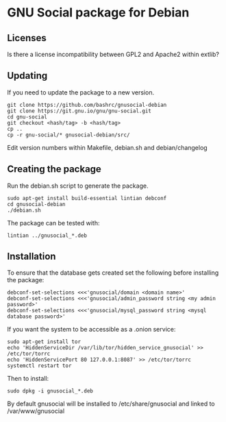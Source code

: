 GNU Social package for Debian
=============================

Licenses
--------

Is there a license incompatibility between GPL2 and Apache2 within extlib?

Updating
--------

If you need to update the package to a new version.

    git clone https://github.com/bashrc/gnusocial-debian
    git clone https://git.gnu.io/gnu/gnu-social.git
	cd gnu-social
    git checkout <hash/tag> -b <hash/tag>
    cp ..
	cp -r gnu-social/* gnusocial-debian/src/

Edit version numbers within Makefile, debian.sh and debian/changelog

Creating the package
--------------------

Run the debian.sh script to generate the package.

    sudo apt-get install build-essential lintian debconf
    cd gnusocial-debian
    ./debian.sh

The package can be tested with:

    lintian ../gnusocial_*.deb

Installation
------------

To ensure that the database gets created set the following before installing the package:

    debconf-set-selections <<<'gnusocial/domain <domain name>'
    debconf-set-selections <<<'gnusocial/admin_password string <my admin password>'
    debconf-set-selections <<<'gnusocial/mysql_password string <mysql database password>'

If you want the system to be accessible as a .onion service:

    sudo apt-get install tor
    echo 'HiddenServiceDir /var/lib/tor/hidden_service_gnusocial' >> /etc/tor/torrc
    echo 'HiddenServicePort 80 127.0.0.1:8087' >> /etc/tor/torrc
	systemctl restart tor

Then to install:

    sudo dpkg -i gnusocial_*.deb

By default gnusocial will be installed to /etc/share/gnusocial and linked to /var/www/gnusocial

